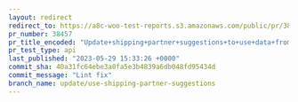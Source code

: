 ```yaml
---
layout: redirect
redirect_to: https://a8c-woo-test-reports.s3.amazonaws.com/public/pr/38457/api/index.html
pr_number: 38457
pr_title_encoded: "Update+shipping+partner+suggestions+to+use+data+from+API"
pr_test_type: api
last_published: "2023-05-29 15:33:26 +0000"
commit_sha: 40a31fc64ebe3a0fa5e3b4839a6db048fd95434d
commit_message: "Lint fix"
branch_name: update/use-shipping-partner-suggestions
---
```

